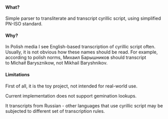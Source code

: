 #### What?

Simple parser to transliterate and transcript cyrillic script, using simplified PN-ISO standard.

#### Why?

In Polish media I see English-based transcription of cyrillic script often. Usually, it is not obvious how these names should be read. For example, according to polish norms, Михаил Барышников should transcript to Michaił Barysznikow, not Mikhail Baryshnikov.

#### Limitations

First of all, it is the toy project, not intended for real-world use.

Current implementation does not support gemination lookups.

It transcripts from Russian - other languages that use cyrillic script may be subjected to different set of transcription rules.













